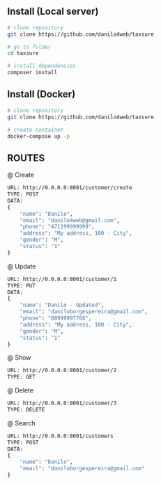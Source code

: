 ## Install (Local server)

```bash
# clone repository
git clone https://github.com/danilo4web/taxsure

# go to folder
cd taxsure

# install dependencies
composer install
```
## Install (Docker)

```bash
# clone repository
git clone https://github.com/danilo4web/taxsure

# create container
docker-compose up -p
```




## ROUTES

@ Create
```bash
URL: http://0.0.0.0:8001/customer/create 
TYPE: POST
DATA:
{
	"name": "Danilo",
	"email": "danilo4web@gmail.com",
	"phone": "471199999999",
	"address": "My address, 100 - City",
	"gender": "M",
	"status": "1"
}
```

@ Update
```bash 
URL: http://0.0.0.0:8001/customer/1 
TYPE: PUT
DATA:
{
	"name": "Danilo - Updated",
	"email": "daniloborgespereira@gmail.com",
	"phone": "88999997768",
	"address": "My address, 100 - City",
	"gender": "M",
	"status": "1"
}    
```

@ Show
```bash 
URL: http://0.0.0.0:8001/customer/2
TYPE: GET
```

@ Delete
```bash 
URL: http://0.0.0.0:8001/customer/3
TYPE: DELETE
```

@ Search
```bash 
URL: http://0.0.0.0:8001/customers
TYPE: POST
DATA:
{
	"name": "Danilo",
	"email": "daniloborgespereira@gmail.com"
}    
```
